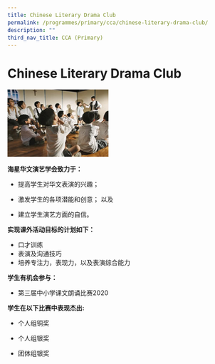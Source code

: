 ```yaml
---
title: Chinese Literary Drama Club
permalink: /programmes/primary/cca/chinese-literary-drama-club/
description: ""
third_nav_title: CCA (Primary)
---
```


# Chinese Literary Drama Club

<img src="/images/CCA/Primary/Chinese%20Speech%20and%20Drama%20Club_D1R1384.jpg"  
     style="width:45%">


**海星华文演艺学会致力于：**   

*   提高学生对华文表演的兴趣；
*   激发学生的各项潜能和创意； 以及  
    
*   建立学生演艺方面的自信。

**实现课外活动目标的计划如下：**   

*   口才训练
*   表演及沟通技巧
*   培养专注力，表现力，以及表演综合能力

  

**学生有机会参与：**

*   第三届中小学课文朗诵比赛2020

  

**学生在以下比赛中表现杰出:**  

*   个人组铜奖  
    
*   个人组银奖  
    
*   团体组银奖